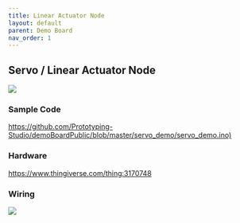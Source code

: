 ```yaml
---
title: Linear Actuator Node
layout: default
parent: Demo Board
nav_order: 1
---
```

## Servo / Linear Actuator Node
![](../attachments/pxl_20240822_155323516.jpg)

### Sample Code
<https://github.com/Prototyping-Studio/demoBoardPublic/blob/master/servo_demo/servo_demo.ino)>

### Hardware
<https://www.thingiverse.com/thing:3170748>

### Wiring
![](../attachments/pasted-image-20240814122014.png)

